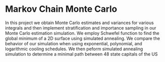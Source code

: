 # Markov Chain Monte Carlo
In this project we obtain Monte Carlo estimates and variances for various integrals and then implement stratification and importance sampling in our Monte Carlo estimation simulation. We employ Schwefel function to find the global minimum of a 2D surface using simulated annealing. We compare
the behavior of our simulation when using exponential, polynomial, and logarithmic cooling schedules. We then peform simulated annealing simulation to determine a minimal path between 48 state capitals of the US
